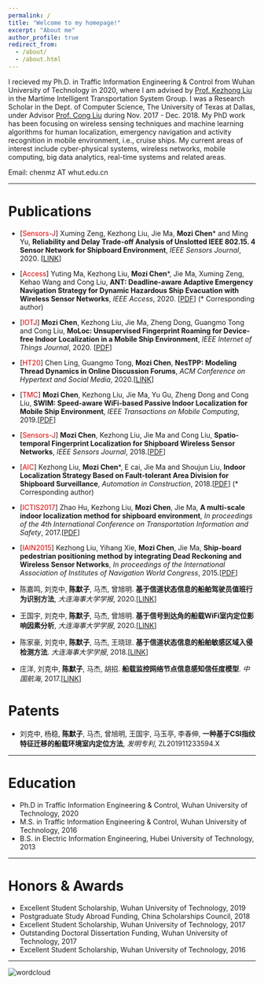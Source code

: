 ```yaml
---
permalink: /
title: "Welcome to my homepage!"
excerpt: "About me"
author_profile: true
redirect_from: 
  - /about/
  - /about.html
---
```


I recieved my Ph.D. in Traffic Information Engineering & Control from Wuhan University of Technology in 2020, where I am advised by [Prof. Kezhong Liu](http://sn.whut.edu.cn/contents/68/8819.html) in the Martime Intelligent Transportation System Group. I was a Research Scholar in the Dept. of Computer Science, The University of Texas at Dallas, under Advisor [Prof. Cong Liu](https://personal.utdallas.edu/~cxl137330/) during Nov. 2017 - Dec. 2018.
My PhD work has been focusing on wireless sensing techniques and machine learning algorithms for human localization, emergency navigation and activity recognition in mobile environment, i.e., cruise ships.
My current areas of interest include cyber-physical systems, wireless networks, mobile computing, big data analytics, real-time systems and related areas. 

Email: chenmz AT whut.edu.cn


---
# Publications

* [<font color="#dd0000">Sensors-J</font>] Xuming Zeng, Kezhong Liu, Jie Ma,  **Mozi Chen**\* and Ming Yu, **Reliability and Delay Trade-off Analysis of Unslotted IEEE 802.15. 4 Sensor Network for Shipboard Environment**, *IEEE Sensors Journal*, 2020. [[LINK](https://ieeexplore.ieee.org/document/9184849/authors#authors)]

* [<font color="#dd0000">Access</font>] Yuting Ma, Kezhong Liu, **Mozi Chen**\*, Jie Ma, Xuming Zeng, Kehao Wang and Cong Liu, **ANT: Deadline-aware Adaptive Emergency Navigation Strategy for Dynamic Hazardous Ship Evacuation with Wireless Sensor Networks**, *IEEE Access*, 2020. [[PDF](https://treegod13.github.io/files/ant.pdf)] (\* Corresponding author) 

* [<font color="#dd0000">IOTJ</font>] **Mozi Chen**, Kezhong Liu, Jie Ma, Zheng Dong, Guangmo Tong and Cong Liu, **MoLoc: Unsupervised Fingerprint Roaming for Device-free Indoor Localization in a Mobile Ship Environment**, *IEEE Internet of Things Journal*, 2020. [[PDF](https://treegod13.github.io/files/moloc.pdf)]

* [<font color="#dd0000">HT20</font>] Chen Ling, Guangmo Tong, **Mozi Chen**, **NesTPP: Modeling Thread Dynamics in Online Discussion Forums**, *ACM Conference on Hypertext and Social Media*, 2020.[[LINK](https://arxiv.org/abs/2003.06051)]

* [<font color="#dd0000">TMC</font>] **Mozi Chen**, Kezhong Liu, Jie Ma, Yu Gu, Zheng Dong and Cong Liu, **SWIM: Speed-aware WiFi-based Passive Indoor Localization for Mobile Ship Environment**, *IEEE Transactions on Mobile Computing*, 2019.[[PDF](https://treegod13.github.io/files/TMC_SWIM1.pdf)]

* [<font color="#dd0000">Sensors-J</font>] **Mozi Chen**, Kezhong Liu, Jie Ma and Cong Liu, **Spatio-temporal Fingerprint Localization for Shipboard Wireless Sensor Networks**, *IEEE Sensors Journal*, 2018.[[PDF](https://treegod13.github.io/files/Sensors_STF.pdf)]

* [<font color="#dd0000">AIC</font>] Kezhong Liu, **Mozi Chen**\*, E cai, Jie Ma and Shoujun Liu, **Indoor Localization Strategy Based on Fault-tolerant Area Division for Shipboard Surveillance**, *Automation in Construction*, 2018.[[PDF](https://treegod13.github.io/files/AoC_2018.pdf)] (\* Corresponding author)

* [<font color="#dd0000">ICTIS2017</font>] Zhao Hu, Kezhong Liu, **Mozi Chen**, Jie Ma, **A multi-scale indoor localization method for shipboard environment**, *In proceedings of the 4th International Conference on Transportation Information and Safety*, 2017.[[PDF](https://treegod13.github.io/files/ITS_2017.pdf)]

* [<font color="#dd0000">IAIN2015</font>] Kezhong Liu, Yihang Xie, **Mozi Chen**, Jie Ma, **Ship-board pedestrian positioning method by integrating Dead Reckoning and Wireless Sensor Networks**, *In proceedings of the International Association of Institutes of Navigation World Congress*, 2015.[[PDF](https://treegod13.github.io/files/IAIN2015.pdf)]

* 陈嘉鸣, 刘克中, **陈默子**, 马杰, 曾旭明. **基于信道状态信息的船舶驾驶员值班行为识别方法**, *大连海事大学学报*, 2020.[[LINK](https://kns.cnki.net/kcms/detail/detail.aspx?dbcode=CJFD&dbname=CJFDAUTO&filename=DLHS202003009&v=zx5j41gFa1G5%25mmd2BbRSf7TtO3M9IJhtWHgLjxdqmoLA6PhMycbHC4pHpb%25mmd2BQpu6qYBJs)]

* 王国宇, 刘克中, **陈默子**, 马杰, 曾旭明. **基于信号到达角的船载WiFi室内定位影响因素分析**, *大连海事大学学报*, 2020.[[LINK](https://kns.cnki.net/kcms/detail/detail.aspx?dbcode=CAPJ&dbname=CAPJLAST&filename=DLHS20200811000&v=zx5j41gFa1GFp9p0HYqQqm9QoNfeZjQYyGav1pZDP7ZZcwH327RwCwh5MJRFh%25mmd2BEp)]

* 陈家豪, 刘克中, **陈默子**, 马杰, 王晓琼. **基于信道状态信息的船舶敏感区域入侵检测方法**. *大连海事大学学报*, 2018.[[LINK](https://kns.cnki.net/KCMS/detail/detail.aspx?dbcode=CJFQ&dbname=CJFDLAST2019&filename=DLHS201901011&uid=WEEvREcwSlJHSldRa1FhdXNXaEhoRGE5cVFWWVpRSW1hQnNFdmFKcGVwcz0=$9A4hF_YAuvQ5obgVAqNKPCYcEjKensW4IQMovwHtwkF4VYPoHbKxJw!!&v=MTY3ODllWnFGeUhuVWJ6SUlTSERmYkc0SDlqTXJvOUVaWVI4ZVgxTHV4WVM3RGgxVDNxVHJXTTFGckNVUkxPZVo=)]

* 庄洋, 刘克中, **陈默子**, 马杰, 胡招. **船载监控网络节点信息感知信任度模型**. *中国航海*, 2017.[[LINK](https://kns.cnki.net/KCMS/detail/detail.aspx?dbcode=CJFQ&dbname=CJFDLAST2017&filename=ZGHH201703010&uid=WEEvREcwSlJHSldRa1FhdXNXaEhoRGE5cVFWWVpRSW1hQnNFdmFKcGVwcz0=$9A4hF_YAuvQ5obgVAqNKPCYcEjKensW4IQMovwHtwkF4VYPoHbKxJw!!&v=MjQ3NzRIblZMM0lQeXJEWnJHNEg5Yk1ySTlFWklSOGVYMUx1eFlTN0RoMVQzcVRyV00xRnJDVVJMT2VaZVpxRnk=)]


# Patents

* 刘克中, 杨稳, **陈默子**, 马杰, 曾旭明, 王国宇, 马玉亭, 李春伸, **一种基于CSI指纹特征迁移的船载环境室内定位方法**, *发明专利*, ZL201911233594.X

<!--# Patents Applied in China-->
<!--* Kezhong Liu, Jiahao Chen, **Mozi Chen**, Shuanglin Zhou, Xing Yang, Jie Ma and Guoyu Wang, **A Novel Intrusion Detection Method and Device For Ship Sensitive Area Based on Wireless Perception techniques**, Invention Patent, No. 201810110468.4-->



---
# Education

* Ph.D in Traffic Information Engineering & Control, Wuhan University of Technology, 2020
* M.S. in Traffic Information Engineering & Control, Wuhan University of Technology, 2016
* B.S. in Electric Information Engineering, Hubei University of Technology, 2013

---
# Honors & Awards

* Excellent Student Scholarship, Wuhan University of Technology, 2019
* Postgraduate Study Abroad Funding, China Scholarships Council, 2018
* Excellent Student Scholarship, Wuhan University of Technology, 2017
* Outstanding Doctoral Dissertation Funding, Wuhan University of Technology, 2017
* Excellent Student Scholarship, Wuhan University of Technology, 2016

---
![wordcloud](https://www.chenmz.live/images/wordcloud.png)
